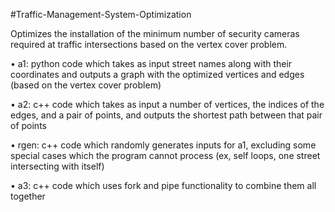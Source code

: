 #Traffic-Management-System-Optimization

Optimizes the installation of the minimum number of security cameras required at traffic intersections based on the vertex cover problem.

• a1: python code which takes as input street names along with their coordinates and outputs a graph with the optimized vertices and edges (based on the vertex cover problem)

• a2: c++ code which takes as input a number of vertices, the indices of the edges, and a pair of points, and outputs the shortest path between that pair of points

• rgen: c++ code which randomly generates inputs for a1, excluding some special cases which the program cannot process (ex, self loops, one street intersecting with itself)

• a3: c++ code which uses fork and pipe functionality to combine them all together

